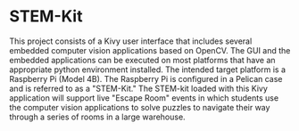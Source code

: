 # STEM-Kit

This project consists of a Kivy user interface that includes several embedded computer vision applications based on OpenCV. The GUI and the embedded applications can be executed on most platforms that have an appropriate python environment installed. The intended target platform is a Raspberry Pi (Model 4B). The Raspberry Pi is configured in a Pelican case and is referred to as a "STEM-Kit." The STEM-kit loaded with this Kivy application will support live "Escape Room" events in which students use the computer vision applications to solve puzzles to navigate their way through a series of rooms in a large warehouse. 
